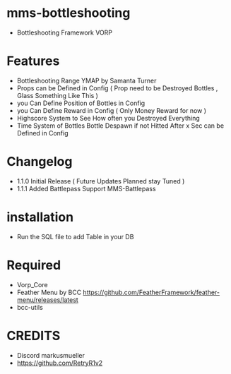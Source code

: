 # mms-bottleshooting

- Bottleshooting Framework VORP

# Features

- Bottleshooting Range YMAP by Samanta Turner
- Props can be Defined in Config ( Prop need to be Destroyed Bottles , Glass Something Like This )
- you Can Define Position of Bottles in Config
- you Can Define Reward in Config ( Only Money Reward for now )
- Highscore System to See How often you Destroyed Everything
- Time System of Bottles Bottle Despawn if not Hitted After x Sec can be Defined in Config

# Changelog

- 1.1.0 Initial Release  ( Future Updates Planned stay Tuned )
- 1.1.1 Added Battlepass Support MMS-Battlepass

# installation 

- Run the SQL file to add Table in your DB


# Required
- Vorp_Core 
- Feather Menu by BCC https://github.com/FeatherFramework/feather-menu/releases/latest
- bcc-utils

# CREDITS
- Discord markusmueller 
- https://github.com/RetryR1v2 